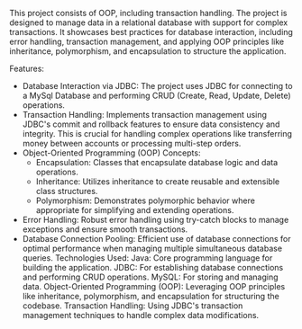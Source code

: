 This project consists of OOP, including transaction handling. The project is designed to manage data in a relational database with support for complex transactions. 
It showcases best practices for database interaction, including error handling, transaction management, and applying OOP principles like inheritance, polymorphism, and encapsulation to structure the application.

Features:
- Database Interaction via JDBC: The project uses JDBC for connecting to a MySql Database and performing CRUD (Create, Read, Update, Delete) operations.
- Transaction Handling: Implements transaction management using JDBC's commit and rollback features to ensure data consistency and integrity. This is crucial for handling complex operations like transferring money between accounts or processing multi-step orders.
- Object-Oriented Programming (OOP) Concepts:
  * Encapsulation: Classes that encapsulate database logic and data operations.
  * Inheritance: Utilizes inheritance to create reusable and extensible class structures.
  * Polymorphism: Demonstrates polymorphic behavior where appropriate for simplifying and extending operations.
- Error Handling: Robust error handling using try-catch blocks to manage exceptions and ensure smooth transactions.
- Database Connection Pooling: Efficient use of database connections for optimal performance when managing multiple simultaneous database queries.
Technologies Used:
  Java: Core programming language for building the application.
  JDBC: For establishing database connections and performing CRUD operations.
  MySQL: For storing and managing data.
  Object-Oriented Programming (OOP): Leveraging OOP principles like inheritance, polymorphism, and encapsulation for structuring the codebase.
  Transaction Handling: Using JDBC's transaction management techniques to handle complex data modifications.
